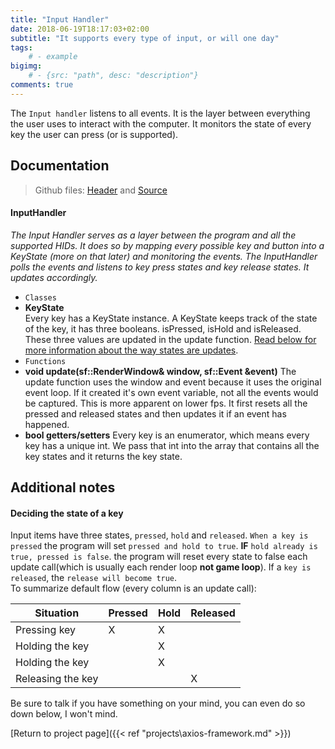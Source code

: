 ```yaml
---
title: "Input Handler"
date: 2018-06-19T18:17:03+02:00
subtitle: "It supports every type of input, or will one day"
tags: 
    # - example
bigimg: 
    # - {src: "path", desc: "description"}
comments: true
---
```

The `Input handler` listens to all events. It is the layer between everything the user uses to interact with the computer. It monitors the state of every key the user can press (or is supported). 
<!--more-->

## Documentation
> Github files: [Header](https://github.com/antjowie/Axios-framework/blob/master/include/Axios/InputHandler.h) and [Source](https://github.com/antjowie/Axios-framework/blob/master/src/Axios/InputHandler.cpp)

#### InputHandler
_The Input Handler serves as a layer between the program and all the supported HIDs. It does so by mapping every possible key and button into a KeyState (more on that later) and monitoring the events. The InputHandler polls the events and listens to key press states and key release states. It updates accordingly._

- `Classes` 
- **KeyState**  
    Every key has a KeyState instance. A KeyState keeps track of the state of the key, it has three booleans. isPressed, isHold and isReleased. These three values are updated in the update function. [Read below for more information about the way states are updates](#deciding-the-state-of-a-key).
- `Functions`
- **void update(sf::RenderWindow& window, sf::Event &event)**
    The update function uses the window and event because it uses the original event loop. If it created it's own event variable, not all the events would be captured. This is more apparent on lower fps. It first resets all the pressed and released states and then updates it if an event has happened.
- **bool getters/setters**
    Every key is an enumerator, which means every key has a unique int. We pass that int into the array that contains all the key states and it returns the key state. 

## Additional notes
#### Deciding the state of a key
Input items have three states, `pressed`, `hold` and `released`. `When a key is pressed` the program will set `pressed and hold to true`. **IF** `hold already is true, pressed is false`. the program will reset every state to false each update call(which is usually each render loop **not game loop**). If a `key is released`, the `release will become true`.  
To summarize default flow (every column is an update call):

| Situation         | Pressed | Hold | Released |
| ----------------- | ------- | ---- | -------- |
| Pressing key      | X       | X    |          |
| Holding the key   |         | X    |          |
| Holding the key   |         | X    |          |
| Releasing the key |         |      | X        |

Be sure to talk if you have something on your mind, you can even do so down below, I won't mind.

[Return to project page]({{< ref "projects\axios-framework.md" >}})

